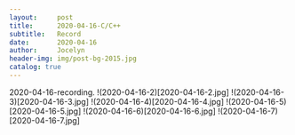```yaml
---
layout:     post
title:      2020-04-16-C/C++
subtitle:   Record
date:       2020-04-16
author:     Jocelyn
header-img: img/post-bg-2015.jpg
catalog: true
---
```



2020-04-16-recording.
!(2020-04-16-2)[2020-04-16-2.jpg]
!(2020-04-16-3)[2020-04-16-3.jpg]
!(2020-04-16-4)[2020-04-16-4.jpg]
!(2020-04-16-5)[2020-04-16-5.jpg]
!(2020-04-16-6)[2020-04-16-6.jpg]
!(2020-04-16-7)[2020-04-16-7.jpg]

